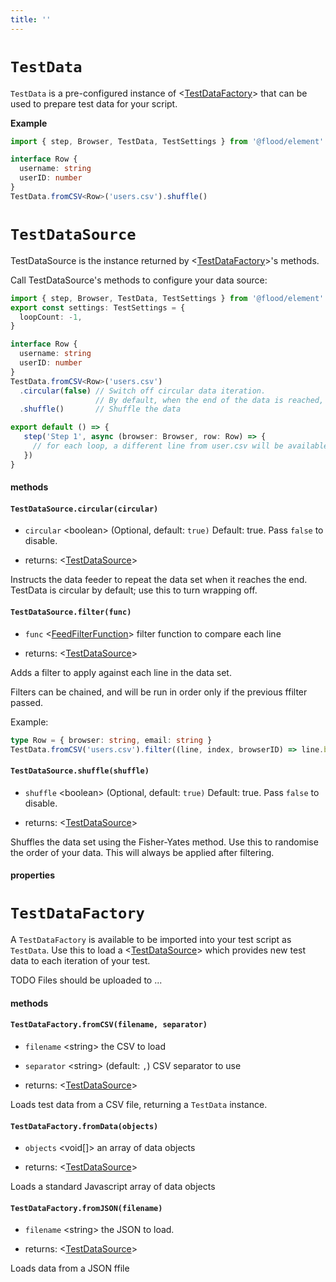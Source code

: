 ```yaml
---
title: ''
---
```

# `TestData`

`TestData` is a pre-configured instance of <[TestDataFactory]> that can be used to prepare test data for your script.

**Example**
```typescript
import { step, Browser, TestData, TestSettings } from '@flood/element'

interface Row {
  username: string
  userID: number
}
TestData.fromCSV<Row>('users.csv').shuffle()
```

# `TestDataSource`

TestDataSource is the instance returned by <[TestDataFactory]>'s methods.

Call TestDataSource's methods to configure your data source:

```typescript
import { step, Browser, TestData, TestSettings } from '@flood/element'
export const settings: TestSettings = {
  loopCount: -1,
}

interface Row {
  username: string
  userID: number
}
TestData.fromCSV<Row>('users.csv')
  .circular(false) // Switch off circular data iteration.
                   // By default, when the end of the data is reached, it wraps to the beginning.
  .shuffle()       // Shuffle the data

export default () => {
   step('Step 1', async (browser: Browser, row: Row) => {
     // for each loop, a different line from user.csv will be available as `row`
   })
}
```

#### methods
#### `TestDataSource.circular(circular)`
* `circular` &lt;boolean&gt;  (Optional, default: `true)` Default: true. Pass `false` to disable.

* returns: &lt;[TestDataSource]&gt; 

Instructs the data feeder to repeat the data set when it reaches the end. TestData is circular by default; use this to turn wrapping off.

#### `TestDataSource.filter(func)`
* `func` &lt;[FeedFilterFunction]&gt;   filter function to compare each line

* returns: &lt;[TestDataSource]&gt; 

Adds a filter to apply against each line in the data set.

Filters can be chained, and will be run in order only if the previous ffilter passed.

Example:
```typescript
type Row = { browser: string, email: string }
TestData.fromCSV('users.csv').filter((line, index, browserID) => line.browser === browserID)
```

#### `TestDataSource.shuffle(shuffle)`
* `shuffle` &lt;boolean&gt;  (Optional, default: `true)` Default: true. Pass `false` to disable.

* returns: &lt;[TestDataSource]&gt; 

Shuffles the data set using the Fisher-Yates method. Use this to randomise the order of your data. This will always be applied after filtering.

#### properties
# `TestDataFactory`

A `TestDataFactory` is available to be imported into your test script as `TestData`. Use this to load a <[TestDataSource]> which provides new test data to each iteration of your test.

TODO
Files should be uploaded to ...

#### methods
#### `TestDataFactory.fromCSV(filename, separator)`
* `filename` &lt;string&gt;   the CSV to load
* `separator` &lt;string&gt;   (default: `,`) CSV separator to use

* returns: &lt;[TestDataSource]&gt; 

Loads test data from a CSV file, returning a `TestData` instance.

#### `TestDataFactory.fromData(objects)`
* `objects` &lt;void\[]&gt;   an array of data objects

* returns: &lt;[TestDataSource]&gt; 

Loads a standard Javascript array of data objects

#### `TestDataFactory.fromJSON(filename)`
* `filename` &lt;string&gt;   the JSON to load.

* returns: &lt;[TestDataSource]&gt; 

Loads data from a JSON ffile


[TestDataFactory]: ../../api/TestData.md#testdatafactory
[TestDataSource]: ../../api/TestData.md#testdatasource
[FeedFilterFunction]: ../..#feedfilterfunction
